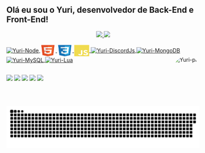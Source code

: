 ## Olá eu sou o Yuri, desenvolvedor de Back-End e Front-End!
<div align="center">
  <a href="https://github.com/yuriedu">
  <img height="160em" src="https://github-readme-stats.vercel.app/api?username=yuriedu&show_icons=true&theme=tokyonight&include_all_commits=true&count_private=true"/>
  <img height="160em" src="https://github-readme-stats.vercel.app/api/top-langs/?username=yuriedu&layout=compact&langs_count=6&theme=tokyonight"/>
</div>
<div style="display: inline_block"><br>
  <img align="center" alt="Yuri-Node" height="30" width="40" src="https://cdn.jsdelivr.net/gh/devicons/devicon/icons/nodejs/nodejs-original.svg">
  <img align="center" alt="Yuri-HTML" height="30" width="40" src="https://raw.githubusercontent.com/devicons/devicon/master/icons/html5/html5-original.svg">
  <img align="center" alt="Yuri-CSS" height="30" width="40" src="https://raw.githubusercontent.com/devicons/devicon/master/icons/css3/css3-original.svg">
  <img align="center" alt="Yuri-Js" height="30" width="40" src="https://raw.githubusercontent.com/devicons/devicon/master/icons/javascript/javascript-plain.svg">
  <img align="center" alt="Yuri-DiscordJs" height="30" width="40" src="https://cdn.jsdelivr.net/gh/devicons/devicon/icons/discordjs/discordjs-plain.svg">
  <img align="center" alt="Yuri-MongoDB" height="30" width="40" src="https://cdn.jsdelivr.net/gh/devicons/devicon/icons/mongodb/mongodb-original.svg">
  <img align="center" alt="Yuri-MySQL" height="30" width="40" src="https://cdn.jsdelivr.net/gh/devicons/devicon/icons/mysql/mysql-original.svg">
  <img align="center" alt="Yuri-Lua" height="30" width="40" src="https://cdn.jsdelivr.net/gh/devicons/devicon/icons/lua/lua-original-wordmark.svg">
  <img align="right" alt="Yuri-pic" height="130" style="border-radius: 100px;" src="https://media.discordapp.net/attachments/733482744105140354/990796865542955008/avatar.png?width=676&height=676">
</div>
  
  ##
 
<div>
  <a href = "mailto:yuri@concreditoconsignados.com.br"><img src="https://img.shields.io/badge/-Gmail-%23333?style=for-the-badge&logo=gmail&logoColor=white" target="_blank"></a>
  <a href="https://discord.gg/VSVasnnZYA" target="_blank"><img src="https://img.shields.io/badge/Discord-7289DA?style=for-the-badge&logo=discord&logoColor=white" target="_blank"></a>
  <a href="https://www.youtube.com/channel/UCRyM33LiAFzTPdloMuwfUGg" target="_blank"><img src="https://img.shields.io/badge/YouTube-FF0000?style=for-the-badge&logo=youtube&logoColor=white" target="_blank"></a>
  <a href="https://instagram.com/yurifofozap" target="_blank"><img src="https://img.shields.io/badge/-Instagram-%23E4405F?style=for-the-badge&logo=instagram&logoColor=white" target="_blank"></a>
 	<a href="https://www.twitch.tv/mrdragonzin" target="_blank"><img src="https://img.shields.io/badge/Twitch-9146FF?style=for-the-badge&logo=twitch&logoColor=white" target="_blank"></a>
 
  ![Snake animation](https://github.com/yuriedu/yuriedu/blob/output/github-contribution-grid-snake.svg)
 
</div>
